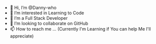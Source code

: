 - 👋 Hi, I’m @Danny-who
- 👀 I’m interested in Learning to Code
- 🌱 I’m a Full Stack Developer
- 💞️ I’m looking to collaborate on GitHub
- 📫 How to reach me ... (Currently I'm Learning if You can help Me I'll appreciate)

<!---
Danny-who/Danny-who is a ✨ special ✨ repository because its `README.md` (this file) appears on your GitHub profile.
You can click the Preview link to take a look at your changes.
--->
